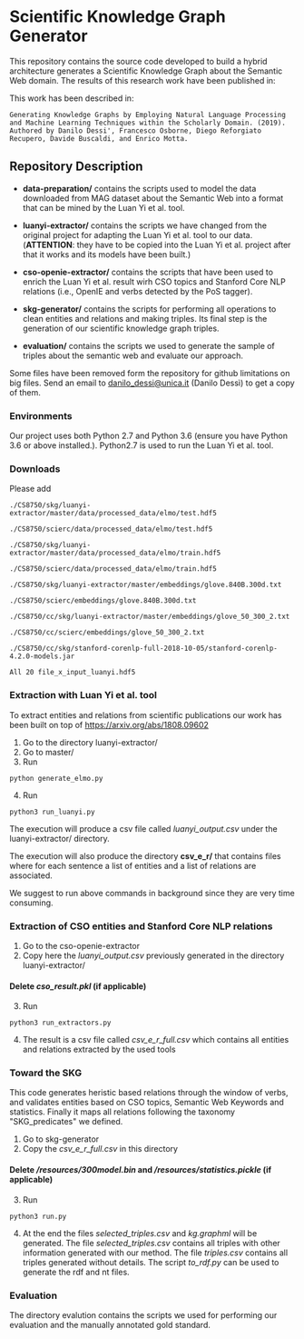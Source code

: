 # Scientific Knowledge Graph Generator



This repository contains the source code developed to build a hybrid architecture generates a Scientific Knowledge Graph about the Semantic Web domain. The results of this research work have been published in: 

This work has been described in:
```
Generating Knowledge Graphs by Employing Natural Language Processing and Machine Learning Techniques within the Scholarly Domain. (2019). Authored by Danilo Dessi', Francesco Osborne, Diego Reforgiato Recupero, Davide Buscaldi, and Enrico Motta.
```

## Repository Description

- **data-preparation/** contains the scripts used to model the data downloaded from MAG dataset about the Semantic Web into a format that can be mined by the Luan Yi et al. tool. 

- **luanyi-extractor/** contains the scripts we have changed from the original project for adapting the Luan Yi et al. tool to our data. (**ATTENTION**: they have to be copied into the Luan Yi et al. project after that it works and its models have been built.)

- **cso-openie-extractor/** contains the scripts that have been used to enrich the Luan Yi et al. result wirh CSO topics and Stanford Core NLP relations (i.e., OpenIE and verbs detected by the PoS tagger).

- **skg-generator/** contains the scripts for performing all operations to clean entities and relations and making triples. Its final step is the generation of our scientific knowledge graph triples.

- **evaluation/** contains the scripts we used to generate the sample of triples about the semantic web and evaluate our approach.

Some files have been removed form the repository for github limitations on big files. Send an email to danilo_dessi@unica.it (Danilo Dessì) to get a copy of them.


### Environments
Our project uses both Python 2.7 and Python 3.6 (ensure you have Python 3.6 or above installed.). Python2.7 is used to run the Luan Yi et al. tool.

### Downloads

Please add 

```
./CS8750/skg/luanyi-extractor/master/data/processed_data/elmo/test.hdf5

./CS8750/scierc/data/processed_data/elmo/test.hdf5

./CS8750/skg/luanyi-extractor/master/data/processed_data/elmo/train.hdf5

./CS8750/scierc/data/processed_data/elmo/train.hdf5

./CS8750/skg/luanyi-extractor/master/embeddings/glove.840B.300d.txt

./CS8750/scierc/embeddings/glove.840B.300d.txt

./CS8750/cc/skg/luanyi-extractor/master/embeddings/glove_50_300_2.txt

./CS8750/cc/scierc/embeddings/glove_50_300_2.txt

./CS8750/cc/skg/stanford-corenlp-full-2018-10-05/stanford-corenlp-4.2.0-models.jar

All 20 file_x_input_luanyi.hdf5
```

### Extraction with Luan Yi et al. tool

To extract entities and relations from scientific publications our work has been built on top of https://arxiv.org/abs/1808.09602
1. Go to the directory luanyi-extractor/
2. Go to master/
3. Run 

```
python generate_elmo.py
```

4. Run
```
python3 run_luanyi.py
```

The execution will produce a csv file called *luanyi_output.csv* under the luanyi-extractor/ directory.

The execution will also produce the directory **csv_e_r/** that contains files where for each sentence a list of entities and a list of relations are associated. 

We suggest to run above commands in background since they are very time consuming.


### Extraction of CSO entities and Stanford Core NLP relations
1. Go to the cso-openie-extractor
2. Copy here the *luanyi_output.csv* previously generated in the directory luanyi-extractor/

#### Delete *cso_result.pkl* (if applicable) 

3. Run
```
python3 run_extractors.py
```

4. The result is a csv file called *csv_e_r_full.csv* which contains all entities and relations extracted by the used tools


### Toward the SKG
This code generates heristic based relations through the window of verbs, and validates entities based on CSO topics, Semantic Web Keywords and statistics. Finally it maps all relations following the taxonomy "SKG_predicates" we defined. 

1. Go to skg-generator
2. Copy the *csv_e_r_full.csv* in this directory

#### Delete */resources/300model.bin* and */resources/statistics.pickle* (if applicable) 

3. Run
```
python3 run.py
```
4. At the end the files *selected_triples.csv* and *kg.graphml* will be generated.  The file *selected_triples.csv* contains all triples with other information generated with our method. The file *triples.csv* contains all triples generated without details. The script *to_rdf.py* can be used to generate the rdf and nt files.


### Evaluation

The directory evalution contains the scripts we used for performing our evaluation and the manually annotated gold standard.









